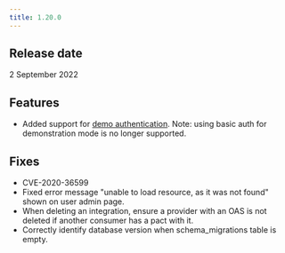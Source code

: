```yaml
---
title: 1.20.0
---
```


## Release date

2 September 2022

## Features

* Added support for [demo authentication](/docs/on-premises/authentication/demo). Note: using basic auth for demonstration mode is no longer supported.

## Fixes

* CVE-2020-36599
* Fixed error message "unable to load resource, as it was not found" shown on user admin page.
* When deleting an integration, ensure a provider with an OAS is not deleted if another consumer has a pact with it.
* Correctly identify database version when schema_migrations table is empty.
